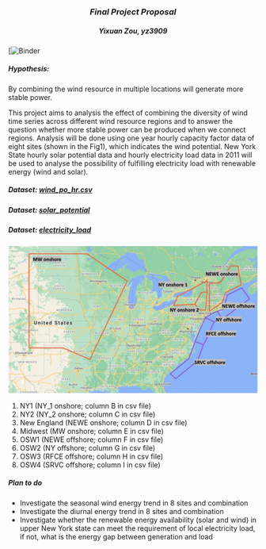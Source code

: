 ### <center>*Final Project Proposal*</center>
##### <center>***Yixuan Zou, yz3909***</center>
[![Binder](https://mybinder.org/v2/gh/pangeo-data/pangeo-docker-images/2021.09.30?urlpath=git-pull%3Frepo%3Dhttps%253A%252F%252Fgithub.com%252FYixuan-Zou%252Ffinalproject%26urlpath%3Dtree%252Ffinalproject%252F%26branch%3Dmaster)
##### Hypothesis: 
By combining the wind resource in multiple locations will generate more stable power.

This project aims to analysis the effect of combining the diversity of wind time series across different wind resource regions and to answer the question whether more stable power can be produced when we connect regions. Analysis will be done using one year hourly capacity factor data of eight sites (shown in the Fig1), which indicates the wind potential. New York State hourly solar potential data and hourly electricity load data in 2011 will be used to analyse the possibility of fulfilling electricity load with renewable energy (wind and solar).

##### Dataset: [wind_po_hr.csv ](https://zenodo.org/record/5739406#.YabNWNCZPZs)

##### Dataset: [solar_potential ](https://zenodo.org/record/5750726#.YalDatCZPZs)

##### Dataset: [electricity_load](https://zenodo.org/record/5750734#.YalDsdCZPZs)
![wind_image](windresource.jpg)

<ol>
<li> NY1 (NY_1 onshore; column B in csv file)</li>
<li> NY2 (NY_2 onshore; column C in csv file)</li>
<li> New England (NEWE onshore; column D in csv file)</li>
<li> Midwest (MW onshore; column E in csv file)</li>
<li> OSW1 (NEWE offshore; column F in csv file)</li>
<li> OSW2 (NY offshore; column G in csv file)</li>
<li> OSW3 (RFCE offshore; column H in csv file)</li>
<li> OSW4 (SRVC offshore; column I in csv file)</li>
</ol>

##### Plan to do
- Investigate the seasonal wind energy trend in 8 sites and combination 
- Investigate the diurnal energy trend in 8 sites and combination
- Investigate whether the renewable energy availability (solar and wind) in upper New York state can meet the requirement of local electricity load, if not, what is the energy gap between generation and load